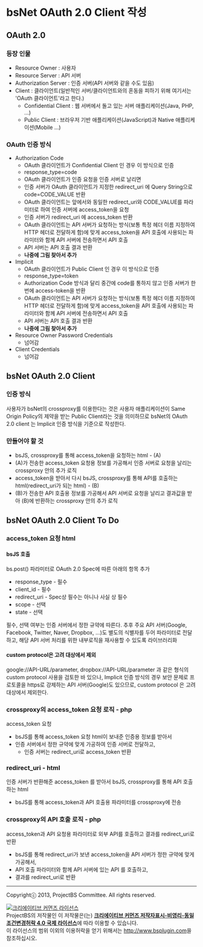 # bsNet OAuth 2.0 Client 작성

## OAuth 2.0

### 등장 인물

- Resource Owner : 사용자
- Resource Server : API 서버
- Authorization Server : 인증 서버(API 서버와 같을 수도 있음)
- Client : 클라이언트(일반적인 서버/클라이언트와의 혼동을 피하기 위해 여기서는 'OAuth 클라이언트'라고 한다.)
    - Confidential Client : 웹 서버에서 돌고 있는 서버 애플리케이션(Java, PHP, ...)
    - Public Client : 브라우저 기반 애플리케이션(JavaScript)과 Native 애플리케이션(Mobile ...)  

### OAuth 인증 방식

- Authorization Code
	- OAuth 클라이언트가 Confidential Client 인 경우 이 방식으로 인증
	- response_type=code
	- OAuth 클라이언트가 인증 요청을 인증 서버로 날리면
	- 인증 서버가 OAuth 클라이언트가 지정한 redirect_uri 에 Query String으로 code=CODE_VALUE 반환
	- OAuth 클라이언트는 앞에서와 동일한 redirect_uri와 CODE_VALUE를 파라미터로 하여 인증 서버에 access_token을 요청
	- 인증 서버가 redirect_uri 에 access_token 반환
	- OAuth 클라이언트는 API 서버가 요청하는 방식(보통 특정 헤더 이름 지정하여 HTTP 헤더로 전달하게 함)에 맞게 access_token을 API 호출에 사용되는 파라미터와 함께 API 서버에 전송하면서 API 호출
	- API 서버는 API 호출 결과 반환
	- **나중에 그림 찾아서 추가**
- Implicit
	- OAuth 클라이언트가 Public Client 인 경우 이 방식으로 인증
	- response_type=token
	- Authorization Code 방식과 달리 중간에 code를 통하지 않고 인증 서버가 한 번에 access-token을 반환
	- OAuth 클라이언트는 API 서버가 요청하는 방식(보통 특정 헤더 이름 지정하여 HTTP 헤더로 전달하게 함)에 맞게 access_token을 API 호출에 사용되는 파라미터와 함께 API 서버에 전송하면서 API 호출
	- API 서버는 API 호출 결과 반환
	- **나중에 그림 찾아서 추가**
- Resource Owner Password Credentials
	- 넘어감
- Client Credentials
	- 넘어감

## bsNet OAuth 2.0 Client

### 인증 방식

사용자가 bsNet의 crossproxy를 이용한다는 것은 사용자 애플리케이션이 Same Origin Policy의 제약을 받는 Public Client라는 것을 의미하므로 bsNet의 OAuth 2.0 client 는 Implicit 인증 방식을 기준으로 작성한다.

### 만들어야 할 것

- bsJS, crossproxy를 통해 access_token을 요청하는 html - (A)
- (A)가 전송한 access_token 요청용 정보를 가공해서 인증 서버로 요청을 날리는 crossproxy 안의 추가 로직
- access_token을 받아서 다시 bsJS, crossproxy를 통해 API를 호출하는 html(redirect_uri가 되는 html) - (B)
- (B)가 전송한 API 호출용 정보를 가공해서 API 서버로 요청을 날리고 결과값을 받아 (B)에 반환하는 crossproxy 안의 추가 로직

## bsNet OAuth 2.0 Client To Do

### access_token 요청 html

#### bsJS 호출

bs.post() 파라미터로 OAuth 2.0 Spec에 따른 아래의 항목 추가

- response_type - 필수
- client_id - 필수
- redirect_uri - Spec상 필수는 아니나 사실 상 필수
- scope - 선택
- state - 선택

필수, 선택 여부는 인증 서버에서 정한 규약에 따른다.
추후 주요 API 서버(Google, Facebook, Twitter, Naver, Dropbox, ...)도 별도의 식별자를 두어 파라미터로 전달하고, 해당 API 서버 처리를 위한 내부로직을 재사용할 수 있도록 라이브러리화

#### custom protocol은 고려 대상에서 제외

google://API-URL/parameter, dropbox://API-URL/parameter 과 같은 형식의 custom protocol 사용을 검토한 바 있으나, Implicit 인증 방식의 경우 보안 문제로 프로토콜을 https로 강제하는 API 서버(Google)도 있으므로, custom protocol 은 고려 대상에서 제외한다. 

### crossproxy의 access_token 요청 로직 - php

access_token 요청

- bsJS를 통해 access_token 요청 html이 보내준 인증용 정보를 받아서
- 인증 서버에서 정한 규약에 맞게 가공하여 인증 서버로 전달하고,
	- 인증 서버는 redirect_uri로 access_token 반환 

### redirect_uri - html

인증 서버가 반환해준 access_token 를 받아서 bsJS, crossproxy를 통해 API 호출하는 html

- bsJS를 통해 access_token과 API 호출용 파라미터를 crossproxy에 전송

### crossproxy의 API 호출 로직 - php

access_token과 API 요청용 파라미터로 외부 API를 호출하고 결과를 redirect_uri로 반환

- bsJS를 통해 redirect_uri가 보낸 access_token을 API 서버가 정한 규약에 맞게 가공해서,
- API 호출 파라미터와 함께 API 서버에 있는 API 를 호출하고,
- 결과를 redirect_uri로 반환


----------
Copyrightⓒ 2013, ProjectBS Committee. All rights reserved.

<a rel="license" href="http://creativecommons.org/licenses/by-nc-sa/4.0/" target='_blank'><img alt="크리에이티브 커먼즈 라이선스" style="border-width:0" src="http://i.creativecommons.org/l/by-nc-sa/4.0/88x31.png" /></a><br /><span xmlns:cc="http://creativecommons.org/ns#" property="cc:attributionName">ProjectBS</span>의 저작물인 이 저작물은(는) <a rel="license" href="http://creativecommons.org/licenses/by-nc-sa/4.0/" target='_blank'><b>크리에이티브 커먼즈 저작자표시-비영리-동일조건변경허락 4.0 국제 라이선스</b></a>에 따라 이용할 수 있습니다.<br />이 라이선스의 범위 이외의 이용허락을 얻기 위해서는 <a xmlns:cc="http://creativecommons.org/ns#" href="http://www.bsplugin.com" rel="cc:morePermissions" target='_blank'>http://www.bsplugin.com</a>을 참조하십시오.
